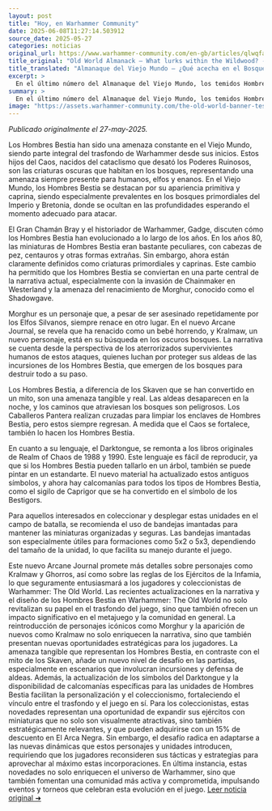 ```yaml
---
layout: post
title: "Hoy, en Warhammer Community"
date: 2025-06-08T11:27:14.503912
source_date: 2025-05-27
categories: noticias
original_url: https://www.warhammer-community.com/en-gb/articles/qlwqfahu/old-world-almanack-what-lurks-within-the-wildwood/
title_original: "Old World Almanack – What lurks within the Wildwood? - Warhammer Community"
title_translated: "Almanaque del Viejo Mundo – ¿Qué acecha en el Bosque Salvaje? - Comunidad Warhammer"
excerpt: >
  En el último número del Almanaque del Viejo Mundo, los temidos Hombres Bestia emergen de los oscuros bosques del Drakwald, trayendo consigo un aura de caos y destrucción. Estos seres, nacidos del cataclismo que desató los Poderes Ruinosos, son una amenaza constante para humanos, elfos y enanos. A través de los relatos del Gran Chamán Bray y el historiador Gadge, descubrimos cómo estos antagonistas han sido parte integral de la narrativa de Warhammer desde sus inicios. Con la resurrección de Morghur el Sombragave y la invasión de Chainmaker, el peligro se intensifica, llevando a los lectores a un viaje por los oscuros y misteriosos bosques del Viejo Mundo. ¡No te pierdas este emocionante capítulo lleno de folklore oscuro y batallas épicas!
summary: >
  En el último número del Almanaque del Viejo Mundo, los temidos Hombres Bestia emergen de los oscuros bosques del Drakwald, trayendo consigo un aura de caos y destrucción. Estos seres, nacidos del cataclismo que desató los Poderes Ruinosos, son una amenaza constante para humanos, elfos y enanos. A través de los relatos del Gran Chamán Bray y el historiador Gadge, descubrimos cómo estos antagonistas han sido parte integral de la narrativa de Warhammer desde sus inicios. Con la resurrección de Morghur el Sombragave y la invasión de Chainmaker, el peligro se intensifica, llevando a los lectores a un viaje por los oscuros y misteriosos bosques del Viejo Mundo. ¡No te pierdas este emocionante capítulo lleno de folklore oscuro y batallas épicas!
image: "https://assets.warhammer-community.com/the-old-world-banner-test.jpg"
---
```


*Publicado originalmente el 27-may-2025.*

Los Hombres Bestia han sido una amenaza constante en el Viejo Mundo, siendo parte integral del trasfondo de Warhammer desde sus inicios. Estos hijos del Caos, nacidos del cataclismo que desató los Poderes Ruinosos, son las criaturas oscuras que habitan en los bosques, representando una amenaza siempre presente para humanos, elfos y enanos. En el Viejo Mundo, los Hombres Bestia se destacan por su apariencia primitiva y caprina, siendo especialmente prevalentes en los bosques primordiales del Imperio y Bretonia, donde se ocultan en las profundidades esperando el momento adecuado para atacar.

El Gran Chamán Bray y el historiador de Warhammer, Gadge, discuten cómo los Hombres Bestia han evolucionado a lo largo de los años. En los años 80, las miniaturas de Hombres Bestia eran bastante peculiares, con cabezas de pez, centauros y otras formas extrañas. Sin embargo, ahora están claramente definidos como criaturas primordiales y caprinas. Este cambio ha permitido que los Hombres Bestia se conviertan en una parte central de la narrativa actual, especialmente con la invasión de Chainmaker en Westerland y la amenaza del renacimiento de Morghur, conocido como el Shadowgave.

Morghur es un personaje que, a pesar de ser asesinado repetidamente por los Elfos Silvanos, siempre renace en otro lugar. En el nuevo Arcane Journal, se revela que ha renacido como un bebé horrendo, y Kralmaw, un nuevo personaje, está en su búsqueda en los oscuros bosques. La narrativa se cuenta desde la perspectiva de los aterrorizados supervivientes humanos de estos ataques, quienes luchan por proteger sus aldeas de las incursiones de los Hombres Bestia, que emergen de los bosques para destruir todo a su paso.

Los Hombres Bestia, a diferencia de los Skaven que se han convertido en un mito, son una amenaza tangible y real. Las aldeas desaparecen en la noche, y los caminos que atraviesan los bosques son peligrosos. Los Caballeros Pantera realizan cruzadas para limpiar los enclaves de Hombres Bestia, pero estos siempre regresan. A medida que el Caos se fortalece, también lo hacen los Hombres Bestia.

En cuanto a su lenguaje, el Darktongue, se remonta a los libros originales de Realm of Chaos de 1988 y 1990. Este lenguaje es fácil de reproducir, ya que si los Hombres Bestia pueden tallarlo en un árbol, también se puede pintar en un estandarte. El nuevo material ha actualizado estos antiguos símbolos, y ahora hay calcomanías para todos los tipos de Hombres Bestia, como el sigilo de Caprigor que se ha convertido en el símbolo de los Bestigors.

Para aquellos interesados en coleccionar y desplegar estas unidades en el campo de batalla, se recomienda el uso de bandejas imantadas para mantener las miniaturas organizadas y seguras. Las bandejas imantadas son especialmente útiles para formaciones como 5x2 o 5x3, dependiendo del tamaño de la unidad, lo que facilita su manejo durante el juego.

Este nuevo Arcane Journal promete más detalles sobre personajes como Kralmaw y Ghorros, así como sobre las reglas de los Ejércitos de la Infamia, lo que seguramente entusiasmará a los jugadores y coleccionistas de Warhammer: The Old World.
Las recientes actualizaciones en la narrativa y el diseño de los Hombres Bestia en Warhammer: The Old World no solo revitalizan su papel en el trasfondo del juego, sino que también ofrecen un impacto significativo en el metajuego y la comunidad en general. La reintroducción de personajes icónicos como Morghur y la aparición de nuevos como Kralmaw no solo enriquecen la narrativa, sino que también presentan nuevas oportunidades estratégicas para los jugadores. La amenaza tangible que representan los Hombres Bestia, en contraste con el mito de los Skaven, añade un nuevo nivel de desafío en las partidas, especialmente en escenarios que involucran incursiones y defensa de aldeas. Además, la actualización de los símbolos del Darktongue y la disponibilidad de calcomanías específicas para las unidades de Hombres Bestia facilitan la personalización y el coleccionismo, fortaleciendo el vínculo entre el trasfondo y el juego en sí. Para los coleccionistas, estas novedades representan una oportunidad de expandir sus ejércitos con miniaturas que no solo son visualmente atractivas, sino también estratégicamente relevantes, y que pueden adquirirse con un 15% de descuento en El Arca Negra. Sin embargo, el desafío radica en adaptarse a las nuevas dinámicas que estos personajes y unidades introducen, requiriendo que los jugadores reconsideren sus tácticas y estrategias para aprovechar al máximo estas incorporaciones. En última instancia, estas novedades no solo enriquecen el universo de Warhammer, sino que también fomentan una comunidad más activa y comprometida, impulsando eventos y torneos que celebran esta evolución en el juego.
[Leer noticia original ➜](https://www.warhammer-community.com/en-gb/articles/qlwqfahu/old-world-almanack-what-lurks-within-the-wildwood/)
